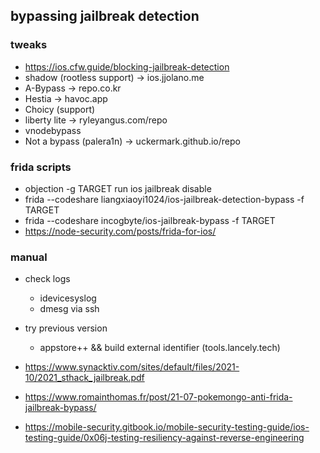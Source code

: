## bypassing jailbreak detection

### tweaks
- https://ios.cfw.guide/blocking-jailbreak-detection
- shadow (rootless support) -> ios.jjolano.me
- A-Bypass -> repo.co.kr
- Hestia -> havoc.app
- Choicy (support)
- liberty lite -> ryleyangus.com/repo
- vnodebypass
- Not a bypass (palera1n) -> uckermark.github.io/repo

### frida scripts
- objection -g TARGET run ios jailbreak disable
- frida --codeshare liangxiaoyi1024/ios-jailbreak-detection-bypass -f TARGET
- frida --codeshare incogbyte/ios-jailbreak-bypass -f TARGET
- https://node-security.com/posts/frida-for-ios/

### manual
- check logs
    - idevicesyslog
    - dmesg via ssh
- try previous version
    - appstore++ && build external identifier (tools.lancely.tech)
    
- https://www.synacktiv.com/sites/default/files/2021-10/2021_sthack_jailbreak.pdf
- https://www.romainthomas.fr/post/21-07-pokemongo-anti-frida-jailbreak-bypass/
- https://mobile-security.gitbook.io/mobile-security-testing-guide/ios-testing-guide/0x06j-testing-resiliency-against-reverse-engineering


